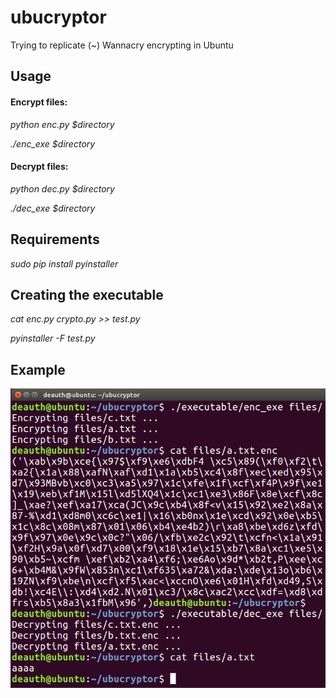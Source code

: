 # ubucryptor
Trying to replicate (~) Wannacry encrypting in Ubuntu


## Usage

#### Encrypt files:

*python enc.py $directory*

*./enc_exe $directory*


#### Decrypt files:

*python dec.py $directory*

*./dec_exe $directory*


## Requirements

*sudo pip install pyinstaller*


## Creating the executable

*cat enc.py crypto.py >> test.py*

*pyinstaller -F test.py*



## Example

![Screenshot](images/ubucryptor.png)
